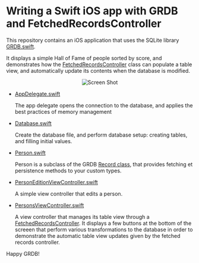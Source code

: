 # Writing a Swift iOS app with GRDB and FetchedRecordsController

This repository contains an iOS application that uses the SQLite library [GRDB.swift](http://github.com/groue/GRDB.swift).

It displays a simple Hall of Fame of people sorted by score, and demonstrates how the [FetchedRecordsController](http://github.com/groue/GRDB.swift#fetchedrecordscontroller) class can populate a table view, and automatically update its contents when the database is modified.

<p align="center">
    <img src="https://raw.githubusercontent.com/groue/GRDBDemo/master/ScreenShot.png" alt="Screen Shot">
</p>

- [AppDelegate.swift](GRDBDemo/AppDelegate.swift)
    
    The app delegate opens the connection to the database, and applies the best practices of memory management

- [Database.swift](GRDBDemo/Database.swift)
    
    Create the database file, and perform database setup: creating tables, and filling initial values.

- [Person.swift](GRDBDemo/Person.swift)

    Person is a subclass of the GRDB [Record class](http://github.com/groue/GRDB.swift#records), that provides fetching et persistence methods to your custom types.

- [PersonEditionViewController.swift](GRDBDemo/PersonEditionViewController.swift)

    A simple view controller that edits a person.

- [PersonsViewController.swift](GRDBDemo/PersonsViewController.swift)

    A view controller that manages its table view through a [FetchedRecordsController](http://github.com/groue/GRDB.swift#fetchedrecordscontroller). It displays a few buttons at the bottom of the screeen that perform various transformations to the database in order to demonstrate the automatic table view updates given by the fetched records controller.

Happy GRDB!
